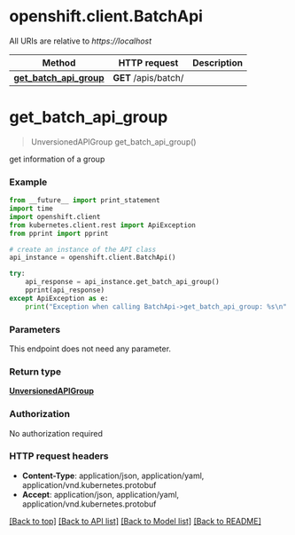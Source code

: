 # openshift.client.BatchApi

All URIs are relative to *https://localhost*

Method | HTTP request | Description
------------- | ------------- | -------------
[**get_batch_api_group**](BatchApi.md#get_batch_api_group) | **GET** /apis/batch/ | 


# **get_batch_api_group**
> UnversionedAPIGroup get_batch_api_group()



get information of a group

### Example 
```python
from __future__ import print_statement
import time
import openshift.client
from kubernetes.client.rest import ApiException
from pprint import pprint

# create an instance of the API class
api_instance = openshift.client.BatchApi()

try: 
    api_response = api_instance.get_batch_api_group()
    pprint(api_response)
except ApiException as e:
    print("Exception when calling BatchApi->get_batch_api_group: %s\n" % e)
```

### Parameters
This endpoint does not need any parameter.

### Return type

[**UnversionedAPIGroup**](UnversionedAPIGroup.md)

### Authorization

No authorization required

### HTTP request headers

 - **Content-Type**: application/json, application/yaml, application/vnd.kubernetes.protobuf
 - **Accept**: application/json, application/yaml, application/vnd.kubernetes.protobuf

[[Back to top]](#) [[Back to API list]](../README.md#documentation-for-api-endpoints) [[Back to Model list]](../README.md#documentation-for-models) [[Back to README]](../README.md)

